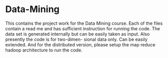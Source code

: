 # Data-Mining
This contains the project work for the Data Mining course. Each of the files contain a read me and has sufficient instruction for
running the code. The data set is generated internally but can be easily taken as input. Also presently the code is for two-dimen-
sional data only. Can be easily extended. And for the distributed version, please setup the map reduce hadoop architecture to run 
the code.
